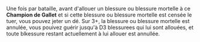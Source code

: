 Une fois par bataille, avant d'allouer un blessure ou blessure mortelle à ce __Champion de Gallet__ et si cette blessure ou blessure mortelle est censée le tuer, vous pouvez jeter un dé. Sur 3+, la blessure ou blessure mortelle est annulée, vous pouivez guérir jusqu'à D3 blessurees qui lui sont allouées, et toute blkessure restant actuellement à lui allouer est annullée.